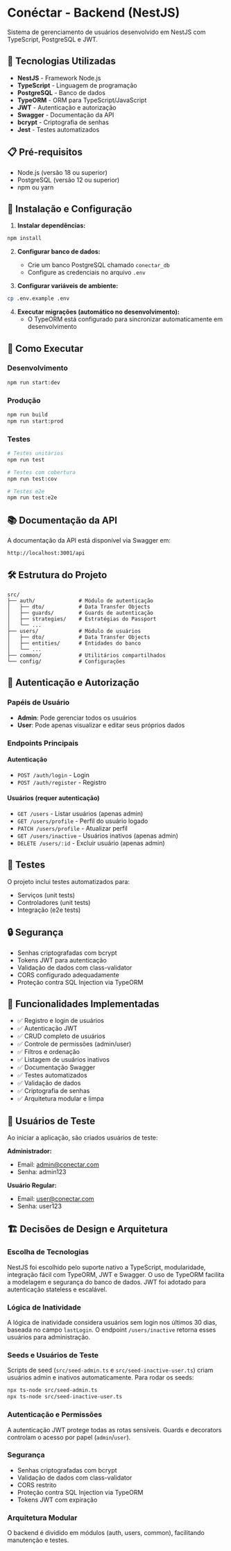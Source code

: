# Conéctar - Backend (NestJS)

Sistema de gerenciamento de usuários desenvolvido em NestJS com TypeScript, PostgreSQL e JWT.

## 🚀 Tecnologias Utilizadas

- **NestJS** - Framework Node.js
- **TypeScript** - Linguagem de programação
- **PostgreSQL** - Banco de dados
- **TypeORM** - ORM para TypeScript/JavaScript
- **JWT** - Autenticação e autorização
- **Swagger** - Documentação da API
- **bcrypt** - Criptografia de senhas
- **Jest** - Testes automatizados

## 📋 Pré-requisitos

- Node.js (versão 18 ou superior)
- PostgreSQL (versão 12 ou superior)
- npm ou yarn

## 🔧 Instalação e Configuração

1. **Instalar dependências:**
```bash
npm install
```

2. **Configurar banco de dados:**
   - Crie um banco PostgreSQL chamado `conectar_db`
   - Configure as credenciais no arquivo `.env`

3. **Configurar variáveis de ambiente:**
```bash
cp .env.example .env
```

4. **Executar migrações (automático no desenvolvimento):**
   - O TypeORM está configurado para sincronizar automaticamente em desenvolvimento

## 🚦 Como Executar

### Desenvolvimento
```bash
npm run start:dev
```

### Produção
```bash
npm run build
npm run start:prod
```

### Testes
```bash
# Testes unitários
npm run test

# Testes com cobertura
npm run test:cov

# Testes e2e
npm run test:e2e
```

## 📚 Documentação da API

A documentação da API está disponível via Swagger em:
```
http://localhost:3001/api
```

## 🛠️ Estrutura do Projeto

```
src/
├── auth/              # Módulo de autenticação
│   ├── dto/           # Data Transfer Objects
│   ├── guards/        # Guards de autenticação
│   ├── strategies/    # Estratégias do Passport
│   └── ...
├── users/             # Módulo de usuários
│   ├── dto/           # Data Transfer Objects
│   ├── entities/      # Entidades do banco
│   └── ...
├── common/            # Utilitários compartilhados
└── config/            # Configurações
```

## 🔐 Autenticação e Autorização

### Papéis de Usuário
- **Admin**: Pode gerenciar todos os usuários
- **User**: Pode apenas visualizar e editar seus próprios dados

### Endpoints Principais

#### Autenticação
- `POST /auth/login` - Login
- `POST /auth/register` - Registro

#### Usuários (requer autenticação)
- `GET /users` - Listar usuários (apenas admin)
- `GET /users/profile` - Perfil do usuário logado
- `PATCH /users/profile` - Atualizar perfil
- `GET /users/inactive` - Usuários inativos (apenas admin)
- `DELETE /users/:id` - Excluir usuário (apenas admin)

## 🧪 Testes

O projeto inclui testes automatizados para:
- Serviços (unit tests)
- Controladores (unit tests)
- Integração (e2e tests)

## 🔒 Segurança

- Senhas criptografadas com bcrypt
- Tokens JWT para autenticação
- Validação de dados com class-validator
- CORS configurado adequadamente
- Proteção contra SQL Injection via TypeORM

## 📝 Funcionalidades Implementadas

- ✅ Registro e login de usuários
- ✅ Autenticação JWT
- ✅ CRUD completo de usuários
- ✅ Controle de permissões (admin/user)
- ✅ Filtros e ordenação
- ✅ Listagem de usuários inativos
- ✅ Documentação Swagger
- ✅ Testes automatizados
- ✅ Validação de dados
- ✅ Criptografia de senhas
- ✅ Arquitetura modular e limpa

## 👥 Usuários de Teste

Ao iniciar a aplicação, são criados usuários de teste:

**Administrador:**
- Email: admin@conectar.com
- Senha: admin123

**Usuário Regular:**
- Email: user@conectar.com
- Senha: user123

## 🏗️ Decisões de Design e Arquitetura

### Escolha de Tecnologias
NestJS foi escolhido pelo suporte nativo a TypeScript, modularidade, integração fácil com TypeORM, JWT e Swagger. O uso de TypeORM facilita a modelagem e segurança do banco de dados. JWT foi adotado para autenticação stateless e escalável.

### Lógica de Inatividade
A lógica de inatividade considera usuários sem login nos últimos 30 dias, baseada no campo `lastLogin`. O endpoint `/users/inactive` retorna esses usuários para administração.

### Seeds e Usuários de Teste
Scripts de seed (`src/seed-admin.ts` e `src/seed-inactive-user.ts`) criam usuários admin e inativos automaticamente. Para rodar os seeds:
```bash
npx ts-node src/seed-admin.ts
npx ts-node src/seed-inactive-user.ts
```

### Autenticação e Permissões
A autenticação JWT protege todas as rotas sensíveis. Guards e decorators controlam o acesso por papel (`admin`/`user`).

### Segurança
- Senhas criptografadas com bcrypt
- Validação de dados com class-validator
- CORS restrito
- Proteção contra SQL Injection via TypeORM
- Tokens JWT com expiração

### Arquitetura Modular
O backend é dividido em módulos (auth, users, common), facilitando manutenção e testes.